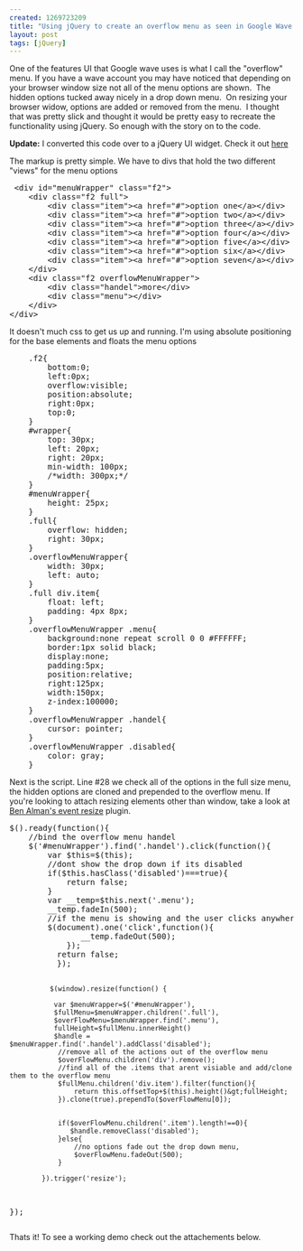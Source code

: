```yaml
--- 
created: 1269723209
title: "Using jQuery to create an overflow menu as seen in Google Wave "
layout: post
tags: [jQuery]
---
```

<p>One of the features UI that Google wave uses is what I call the &quot;overflow&quot; menu. If you have a wave account you may have noticed that depending on your browser window size not all of the menu options are shown.&nbsp; The hidden options tucked away nicely in a drop down menu.&nbsp; On resizing your browser widow, options are added or removed from the menu.&nbsp; I thought that was pretty slick and thought it would be pretty easy to recreate the functionality using jQuery. So enough with the story on to the code.&nbsp;</p>
<p><strong>Update:</strong> I converted this code over to a jQuery UI widget. Check it out <a href="http://jebaird.com/blog/overflow-menu-jquery-ui-widget">here</a></p>
<p>The markup is pretty simple. We have to divs that hold the two different &quot;views&quot; for the menu options</p>
<pre class="brush: html">
 &lt;div id=&quot;menuWrapper&quot; class=&quot;f2&quot;&gt;
    &lt;div class=&quot;f2 full&quot;&gt;
        &lt;div class=&quot;item&quot;&gt;&lt;a href=&quot;#&quot;&gt;option one&lt;/a&gt;&lt;/div&gt;
        &lt;div class=&quot;item&quot;&gt;&lt;a href=&quot;#&quot;&gt;option two&lt;/a&gt;&lt;/div&gt;
        &lt;div class=&quot;item&quot;&gt;&lt;a href=&quot;#&quot;&gt;option three&lt;/a&gt;&lt;/div&gt;
        &lt;div class=&quot;item&quot;&gt;&lt;a href=&quot;#&quot;&gt;option four&lt;/a&gt;&lt;/div&gt;
        &lt;div class=&quot;item&quot;&gt;&lt;a href=&quot;#&quot;&gt;option five&lt;/a&gt;&lt;/div&gt;
        &lt;div class=&quot;item&quot;&gt;&lt;a href=&quot;#&quot;&gt;option six&lt;/a&gt;&lt;/div&gt;
        &lt;div class=&quot;item&quot;&gt;&lt;a href=&quot;#&quot;&gt;option seven&lt;/a&gt;&lt;/div&gt;
    &lt;/div&gt;
    &lt;div class=&quot;f2 overflowMenuWrapper&quot;&gt;
        &lt;div class=&quot;handel&quot;&gt;more&lt;/div&gt;
        &lt;div class=&quot;menu&quot;&gt;&lt;/div&gt;
    &lt;/div&gt;
&lt;/div&gt;
</pre>
<p>It doesn't much css to get us up and running. I'm using absolute positioning for the base elements and floats the menu options</p>
<pre class="brush: css">
    .f2{
        bottom:0;
        left:0px;
        overflow:visible;
        position:absolute;
        right:0px;
        top:0;
    }
    #wrapper{
        top: 30px;
        left: 20px;
        right: 20px;
        min-width: 100px;
        /*width: 300px;*/
    }
    #menuWrapper{
        height: 25px;
    }
    .full{
        overflow: hidden;
        right: 30px;
    }
    .overflowMenuWrapper{
        width: 30px;
        left: auto;
    }
    .full div.item{
        float: left;
        padding: 4px 8px;
    }
    .overflowMenuWrapper .menu{
        background:none repeat scroll 0 0 #FFFFFF;
        border:1px solid black;
        display:none;
        padding:5px;
        position:relative;
        right:125px;
        width:150px;
        z-index:100000;
    }
    .overflowMenuWrapper .handel{
        cursor: pointer;
    }
    .overflowMenuWrapper .disabled{
        color: gray;
    }
</pre>
<p>Next is the script. Line #28 we check all of the options in the full size menu, the hidden  options are cloned and prepended to the overflow menu. If you're looking to attach resizing elements other than window, take a  look at<a href="http://benalman.com/projects/jquery-resize-plugin/"> Ben  Alman's event resize</a> plugin.</p>
<pre class="brush: js">
$().ready(function(){
    //bind the overflow menu handel
   	$('#menuWrapper').find('.handel').click(function(){
   	    var $this=$(this);
        //dont show the drop down if its disabled
        if($this.hasClass('disabled')===true){
            return false;
        }
        var __temp=$this.next('.menu');
        __temp.fadeIn(500);
        //if the menu is showing and the user clicks anywhere hide the overflow menu dropdown
        $(document).one('click',function(){
               __temp.fadeOut(500); 
            });
          return false;  
          });
          
              $(window).resize(function() {

               var $menuWrapper=$('#menuWrapper'),
               $fullMenu=$menuWrapper.children('.full'),
               $overFlowMenu=$menuWrapper.find('.menu'),
               fullHeight=$fullMenu.innerHeight()
               $handle = $menuWrapper.find('.handel').addClass('disabled');
                //remove all of the actions out of the overflow menu
                $overFlowMenu.children('div').remove();
                //find all of the .items that arent visiable and add/clone them to the overflow menu 
                $fullMenu.children('div.item').filter(function(){
                    return this.offsetTop+$(this).height()&gt;fullHeight;
                }).clone(true).prependTo($overFlowMenu[0]);
                
                
                if($overFlowMenu.children('.item').length!==0){
                   $handle.removeClass('disabled');
                }else{
                    //no options fade out the drop down menu, 
                    $overFlowMenu.fadeOut(500);
                }

            }).trigger('resize');
     
});
</pre>
<p>Thats it! To see a working demo check out the attachements below.</p>
